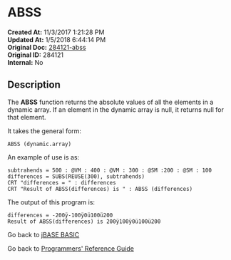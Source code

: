 # ABSS

**Created At:** 11/3/2017 1:21:28 PM  
**Updated At:** 1/5/2018 6:44:14 PM  
**Original Doc:** [284121-abss](https://docs.jbase.com/36868-jbase-basic/284121-abss)  
**Original ID:** 284121  
**Internal:** No  

## Description

The **ABSS** function returns the absolute values of all the elements in a dynamic array. If an element in the dynamic array is null, it returns null for that element.

It takes the general form:

```
ABSS (dynamic.array)
```

An example of use is as:

```
subtrahends = 500 : @VM : 400 : @VM : 300 : @SM :200 : @SM : 100
differences = SUBS(REUSE(300), subtrahends)
CRT "differences = " : differences
CRT "Result of ABSS(differences) is " : ABSS (differences)
```

The output of this program is:

```
differences = -200ÿ-100ÿ0ü100ü200
Result of ABSS(differences) is 200ÿ100ÿ0ü100ü200
```

Go back to [jBASE BASIC](./../README.md)

Go back to [Programmers' Reference Guide](./../../reference-guides/jbc/README.md)
